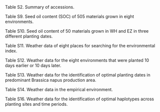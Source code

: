 Table S2. Summary of accessions.

Table S9. Seed oil content (SOC) of 505 materials grown in eight environments.

Table S10. Seed oil content of 50 materials grown in WH and EZ in three different planting dates.

Table S11. Weather data of eight places for searching for the environmental index. 

Table S12. Weather data for the eight environments that were planted 10 days earlier or 10 days later.

Table S13. Weather data for the identification of optimal planting dates in predominant Brassica napus production area.

Table S14. Weather data in the empirical environment.

Table S16. Weather data for the identification of optimal haplotypes across planting sites and time periods.
